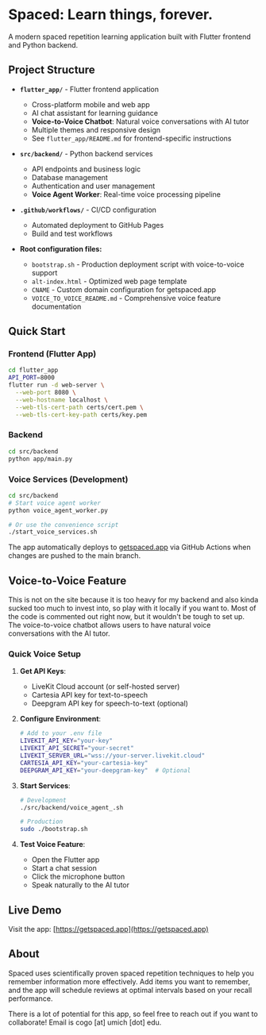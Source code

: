 # Spaced:  Learn things, forever.

A modern spaced repetition learning application built with Flutter frontend and Python backend.

## Project Structure

- **`flutter_app/`** - Flutter frontend application
  - Cross-platform mobile and web app
  - AI chat assistant for learning guidance
  - **Voice-to-Voice Chatbot**: Natural voice conversations with AI tutor
  - Multiple themes and responsive design
  - See `flutter_app/README.md` for frontend-specific instructions

- **`src/backend/`** - Python backend services
  - API endpoints and business logic
  - Database management
  - Authentication and user management
  - **Voice Agent Worker**: Real-time voice processing pipeline

- **`.github/workflows/`** - CI/CD configuration
  - Automated deployment to GitHub Pages
  - Build and test workflows

- **Root configuration files:**
  - `bootstrap.sh` - Production deployment script with voice-to-voice support
  - `alt-index.html` - Optimized web page template
  - `CNAME` - Custom domain configuration for getspaced.app
  - `VOICE_TO_VOICE_README.md` - Comprehensive voice feature documentation

## Quick Start

### Frontend (Flutter App)
```bash
cd flutter_app
API_PORT=8000
flutter run -d web-server \
  --web-port 8080 \
  --web-hostname localhost \
  --web-tls-cert-path certs/cert.pem \
  --web-tls-cert-key-path certs/key.pem
```

### Backend
```bash
cd src/backend
python app/main.py
```

### Voice Services (Development) 
```bash
cd src/backend
# Start voice agent worker
python voice_agent_worker.py

# Or use the convenience script
./start_voice_services.sh
```

The app automatically deploys to [getspaced.app](https://getspaced.app) via GitHub Actions when changes are pushed to the main branch.

## Voice-to-Voice Feature
This is not on the site because it is too heavy for my backend and also kinda sucked too much to invest into, so play with it locally if you want to. Most of the code is commented out right now, but it wouldn't be tough to set up. The voice-to-voice chatbot allows users to have natural voice conversations with the AI tutor. 

### Quick Voice Setup

1. **Get API Keys**:
   - LiveKit Cloud account (or self-hosted server)
   - Cartesia API key for text-to-speech
   - Deepgram API key for speech-to-text (optional)

2. **Configure Environment**:
   ```bash
   # Add to your .env file
   LIVEKIT_API_KEY="your-key"
   LIVEKIT_API_SECRET="your-secret"
   LIVEKIT_SERVER_URL="wss://your-server.livekit.cloud"
   CARTESIA_API_KEY="your-cartesia-key"
   DEEPGRAM_API_KEY="your-deepgram-key"  # Optional
   ```

3. **Start Services**:
   ```bash
   # Development
   ./src/backend/voice_agent_.sh
   
   # Production
   sudo ./bootstrap.sh
   ```

4. **Test Voice Feature**:
   - Open the Flutter app
   - Start a chat session
   - Click the microphone button
   - Speak naturally to the AI tutor

## Live Demo

Visit the app: [https://getspaced.app](https://getspaced.app)

## About

Spaced uses scientifically proven spaced repetition techniques to help you remember information more effectively. Add items you want to remember, and the app will schedule reviews at optimal intervals based on your recall performance.

There is a lot of potential for this app, so feel free to reach out if you want to collaborate! Email is cogo [at] umich [dot] edu.
